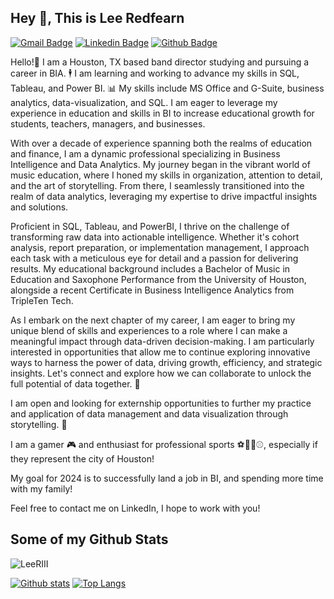 ## Hey 👋, This is Lee Redfearn
[![Gmail Badge](https://img.shields.io/badge/-lee.redfearn.iii@hotmail.com-c14438?style=flat&logo=Gmail&logoColor=white&link=mailto:lee.redfearn.iii@hotmail.com)](mailto:lee.redfearn.iii@hotmail.com) 
[![Linkedin Badge](https://img.shields.io/badge/-LLRiii-0072b1?style=flat&logo=Linkedin&logoColor=white&link=https://www.linkedin.com/in/LLRiii/)](https://www.linkedin.com/in/LLRiii/) [![Github Badge](https://img.shields.io/badge/-LeeRIII-grey?style=flat&logo=github&logoColor=white&link=https://github.com/LeeRIII/)](https://www.github.com/LeeRIII/) <p align='left'>Hello!👋 I am a Houston, TX based band director studying and pursuing a career in BIA. 🕴 I am learning and working to advance my skills in SQL, Tableau, and Power BI. 📊 My skills include MS Office and G-Suite, business analytics, data-visualization, and SQL. I am eager to leverage my experience in education and skills in BI to increase educational growth for students, teachers, managers, and businesses.

With over a decade of experience spanning both the realms of education and finance, I am a dynamic professional specializing in Business Intelligence and Data Analytics. My journey began in the vibrant world of music education, where I honed my skills in organization, attention to detail, and the art of storytelling. From there, I seamlessly transitioned into the realm of data analytics, leveraging my expertise to drive impactful insights and solutions.

Proficient in SQL, Tableau, and PowerBI, I thrive on the challenge of transforming raw data into actionable intelligence. Whether it's cohort analysis, report preparation, or implementation management, I approach each task with a meticulous eye for detail and a passion for delivering results. My educational background includes a Bachelor of Music in Education and Saxophone Performance from the University of Houston, alongside a recent Certificate in Business Intelligence Analytics from TripleTen Tech.

As I embark on the next chapter of my career, I am eager to bring my unique blend of skills and experiences to a role where I can make a meaningful impact through data-driven decision-making. I am particularly interested in opportunities that allow me to continue exploring innovative ways to harness the power of data, driving growth, efficiency, and strategic insights. Let's connect and explore how we can collaborate to unlock the full potential of data together. 📖

I am open and looking for externship opportunities to further my practice and application of data management and data visualization through storytelling. 🏫

I am a gamer 🎮 and enthusiast for professional sports ⚽🏈🏀⚾, especially if they represent the city of Houston!

My goal for 2024 is to successfully land a job in BI, and spending more time with my family!

Feel free to contact me on LinkedIn, I hope to work with you!</p>
## Some of my Github Stats
<p align=left> <img src=https://komarev.com/ghpvc/?username=LeeRIII alt=LeeRIII /> </p>

[![Github stats](https://github-readme-stats.vercel.app/api?username=LeeRIII&show_icons=true&include_all_commits=true)](https://github.com/LeeRIII/github-readme-stats)
[![Top Langs](https://github-readme-stats.vercel.app/api/top-langs/?username=LeeRIII&layout=compact)](https://github.com/LeeRIII/github-readme-stats)
